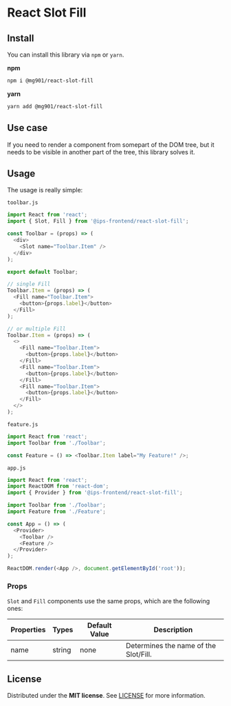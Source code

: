 # React Slot Fill

## Install

You can install this library via `npm` or `yarn`.

**npm**

```bash
npm i @mg901/react-slot-fill
```

**yarn**

```bash
yarn add @mg901/react-slot-fill
```

## Use case

If you need to render a component from somepart of the DOM tree, but it needs to be visible in another part of the tree, this library solves it.

## Usage

The usage is really simple:

`toolbar.js`

```js
import React from 'react';
import { Slot, Fill } from '@ips-frontend/react-slot-fill';

const Toolbar = (props) => (
  <div>
    <Slot name="Toolbar.Item" />
  </div>
);

export default Toolbar;

// single Fill
Toolbar.Item = (props) => (
  <Fill name="Toolbar.Item">
    <button>{props.label}</button>
  </Fill>
);

// or multiple Fill
Toolbar.Item = (props) => (
  <>
    <Fill name="Toolbar.Item">
      <button>{props.label}</button>
    </Fill>
    <Fill name="Toolbar.Item">
      <button>{props.label}</button>
    </Fill>
    <Fill name="Toolbar.Item">
      <button>{props.label}</button>
    </Fill>
  </>
);
```

`feature.js`

```js
import React from 'react';
import Toolbar from './Toolbar';

const Feature = () => <Toolbar.Item label="My Feature!" />;
```

`app.js`

```js
import React from 'react';
import ReactDOM from 'react-dom';
import { Provider } from '@ips-frontend/react-slot-fill';

import Toolbar from './Toolbar';
import Feature from './Feature';

const App = () => (
  <Provider>
    <Toolbar />
    <Feature />
  </Provider>
);

ReactDOM.render(<App />, document.getElementById('root'));
```

### Props

`Slot` and `Fill` components use the same props, which are the following ones:

| Properties | Types  | Default Value | Description                           |
| ---------- | ------ | ------------- | ------------------------------------- |
| name       | string | none          | Determines the name of the Slot/Fill. |

## License

Distributed under the **MIT license**. See [LICENSE](https://github.com/BlackBoxVision/react-slot-fill/blob/master/LICENSE) for more information.
